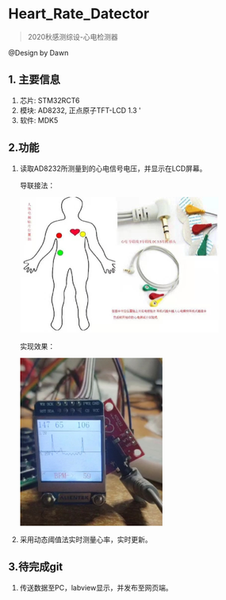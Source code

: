 # Heart_Rate_Datector

> 2020秋感测综设-心电检测器

@Design by Dawn

## 1. 主要信息

1. 芯片: STM32RCT6
2. 模块: AD8232,  正点原子TFT-LCD 1.3 '
3. 软件: MDK5 

## 2.功能


1. 读取AD8232所测量到的心电信号电压，并显示在LCD屏幕。

   导联接法：

   <img src="3.Image/导联接法.jpg" style="zoom:50%;" />

   实现效果：

   <img src="3.Image/心电图显示效果.jpg" style="zoom: 33%;" />

2. 采用动态阈值法实时测量心率，实时更新。

## 3.待完成git

1. 传送数据至PC，labview显示，并发布至网页端。

